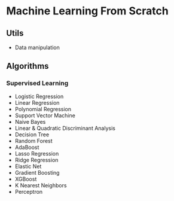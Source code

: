 # Machine Learning From Scratch

## Utils
- Data manipulation

## Algorithms
### Supervised Learning
- Logistic Regression
- Linear Regression
- Polynomial Regression
- Support Vector Machine
- Naive Bayes
- Linear & Quadratic Discriminant Analysis
- Decision Tree
- Random Forest
- AdaBoost
- Lasso Regression
- Ridge Regression
- Elastic Net
- Gradient Boosting
- XGBoost
- K Nearest Neighbors
- Perceptron
